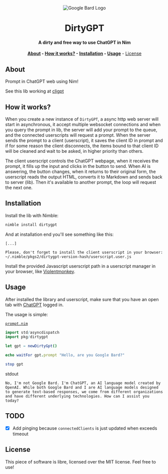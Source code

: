 <div align=center>

<img alt="Google Bard Logo" src="https://user-images.githubusercontent.com/74574275/262172715-048dadaa-3bb1-4f3f-ab5f-561c10830f32.png">

# DirtyGPT

#### A dirty and free way to use ChatGPT in Nim

**[About](#about) - [How it works?](#how-it-works) - [Installation](#installation) - [Usage](#usage)** - [License](#license)

</div>

## About

Prompt in ChatGPT web using Nim!

See this lib working at [cligpt](https://github.com/thisago/cligpt)

## How it works?

When you create a new instance of `DirtyGPT`, a async http web server will start
in asynchronous, it accept multiple websocket connections and when you query the
prompt in lib, the server will add your prompt to the queue, and the connected
userscripts will request a prompt. When the server sends the prompt to a client
(userscript), it saves the client ID in prompt and if for some reason the client
disconnects, the items bound to that client ID will be cleaned and wait to be
asked, in higher priority than others.

The client userscript controls the ChatGPT webpage, when it receives the prompt,
it fills up the input and clicks in the button to send. When AI is answering, the
button changes, when it returns to their original form, the userscript reads the
output HTML, converts it to Markdown and sends back to server (lib). Then it's
available to another prompt, the loop will request the next one.

## Installation

Install the lib with Nimble:

```bash
nimble install dirtygpt
```

And at installation end you'll see something like this:

```text
[...]

Please, don't forget to install the client userscript in your browser: ~/.nimble/pkgs2/dirtygpt-version-hash/userscript.user.js
```

Install the provided Javascript userscript path in a userscript manager in your
browser, like [Violentmonkey][violentmonkey].

## Usage

After installed the library and userscript, make sure that you have an open tab
with [ChatGPT][chatgpt] logged in.

The usage is simple:

[`prompt.nim`](examples/prompt.nim)

```nim
import std/asyncdispatch
import pkg/dirtygpt

let gpt = newDirtyGpt()

echo waitFor gpt.prompt "Hello, are you Google Bard?"

stop gpt
```

stdout

```text
No, I'm not Google Bard. I'm ChatGPT, an AI language model created by OpenAI. While both Google Bard and I are AI language models designed to generate text-based responses, we come from different organizations and have different underlying technologies. How can I assist you today?
```

## TODO

- [x] Add pinging because `connectedClients` is just updated when exceeds timeout

## License

This piece of software is libre, licensed over the MIT license. Feel free to use!

<!-- Refs -->

[violentmonkey]: https://violentmonkey.github.io
[chatgpt]: https://chat.openai.com
